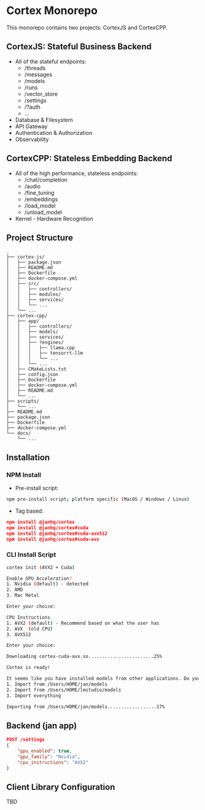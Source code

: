 # Cortex Monorepo

This monorepo contains two projects: CortexJS and CortexCPP.

## CortexJS: Stateful Business Backend

* All of the stateful endpoints:
	+ /threads
	+ /messages
	+ /models
	+ /runs
	+ /vector_store
	+ /settings
	+ /?auth
	+ …
* Database & Filesystem
* API Gateway
* Authentication & Authorization
* Observability

## CortexCPP: Stateless Embedding Backend

* All of the high performance, stateless endpoints:
	+ /chat/completion
	+ /audio
	+ /fine_tuning
	+ /embeddings
	+ /load_model
	+ /unload_model
* Kernel - Hardware Recognition

## Project Structure

```
.
├── cortex-js/
│   ├── package.json
│   ├── README.md
│   ├── Dockerfile
│   ├── docker-compose.yml
│   ├── src/
│   │   ├── controllers/
│   │   ├── modules/
│   │   ├── services/
│   │   └── ...
│   └── ...
├── cortex-cpp/
│   ├── app/
│   │   ├── controllers/
│   │   ├── models/
│   │   ├── services/
│   │   ├── ?engines/
│   │   │   ├── llama.cpp
│   │   │   ├── tensorrt-llm
│   │   │   └── ...
│   │   └── ...
│   ├── CMakeLists.txt
│   ├── config.json
│   ├── Dockerfile
│   ├── docker-compose.yml
│   ├── README.md
│   └── ...
├── scripts/
│   └── ...
├── README.md
├── package.json
├── Dockerfile
├── docker-compose.yml
└── docs/
    └── ...
```

## Installation

### NPM Install

* Pre-install script:
```bash
npm pre-install script; platform specific (MacOS / Windows / Linux)
```
* Tag based:
```json
npm install @janhq/cortex
npm install @janhq/cortex#cuda
npm install @janhq/cortex#cuda-avx512
npm install @janhq/cortex#cuda-avx
```

### CLI Install Script

```bash
cortex init (AVX2 + Cuda)

Enable GPU Acceleration?
1. Nvidia (default) - detected
2. AMD
3. Mac Metal

Enter your choice: 

CPU Instructions
1. AVX2 (default) - Recommend based on what the user has
2. AVX  (old CPU)
3. AVX512

Enter your choice: 

Downloading cortex-cuda-avx.so........................25%

Cortex is ready!

It seems like you have installed models from other applications. Do you want to import them?
1. Import from /Users/HOME/jan/models
2. Import from /Users/HOME/lmstudio/models
3. Import everything

Importing from /Users/HOME/jan/models..................17%
```

## Backend (jan app)

```json
POST /settings
{
    "gpu_enabled": true,
    "gpu_family": "Nvidia",
    "cpu_instructions": "AVX2" 
}
```

## Client Library Configuration

TBD